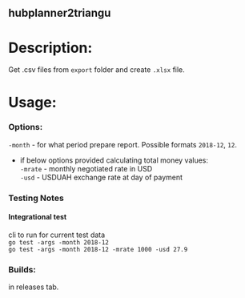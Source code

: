 hubplanner2triangu
----------

Description:
=============

Get .csv files from `export` folder and create `.xlsx` file.

Usage:
=================

### Options:

`-month` - for what period prepare report.
Possible formats `2018-12`, `12`.

- if below options provided calculating total money values:  
`-mrate` - monthly negotiated rate in USD  
`-usd` - USDUAH exchange rate at day of payment   

### Testing Notes

#### Integrational test

cli to run for current test data  
`go test -args -month 2018-12`  
`go test -args -month 2018-12 -mrate 1000 -usd 27.9`  

### Builds:

in releases tab.
